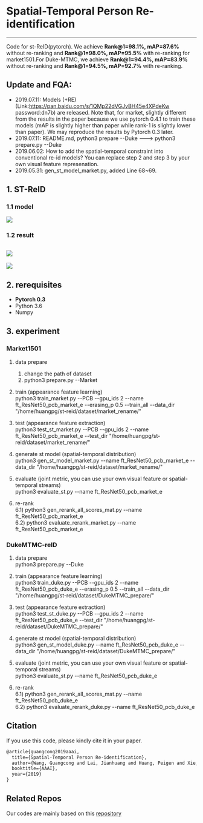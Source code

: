 # Spatial-Temporal Person Re-identification

----------
Code for st-ReID(pytorch). We achieve **Rank@1=98.1%, mAP=87.6%** without re-ranking and **Rank@1=98.0%, mAP=95.5%** with re-ranking for market1501.For Duke-MTMC, we achieve **Rank@1=94.4%, mAP=83.9%** without re-ranking and **Rank@1=94.5%, mAP=92.7%** with re-ranking.

## Update and FQA:
- 2019.07.11: Models (+RE) (Link:https://pan.baidu.com/s/1QMp22dVGJvBH45e4XPdeKw  password:dn7b) are released. Note that, for market, slightly different from the results in the paper because we use pytorch 0.4.1 to train these models (mAP is slightly higher than paper while rank-1 is slightly lower than paper). We may reproduce the results by Pytorch 0.3 later.
- 2019.07.11: README.md, python3 prepare --Duke ---> python3 prepare.py --Duke
- 2019.06.02: How to add the spatial-temporal constraint into conventional re-id models? You can replace step 2 and step 3 by your own visual feature represenation.
- 2019.05.31: gen_st_model_market.py, added Line 68~69.


## 1. ST-ReID
### 1.1 model
![](https://i.imgur.com/WYCcBHO.jpg)

### 1.2 result
![](https://i.imgur.com/KubElWp.jpg)
----------

![](https://i.imgur.com/Ul6h45K.jpg)


## 2. rerequisites
- **Pytorch 0.3**
- Python 3.6
- Numpy


## 3. experiment
### Market1501
1. data prepare<br>
   1) change the path of dataset <br>
   2) python3 prepare.py --Market

2. train (appearance feature learning) <br>
python3 train_market.py --PCB --gpu_ids 2 --name ft_ResNet50_pcb_market_e --erasing_p 0.5 --train_all --data_dir "/home/huangpg/st-reid/dataset/market_rename/"

3. test (appearance feature extraction) <br>
python3 test_st_market.py --PCB --gpu_ids 2 --name ft_ResNet50_pcb_market_e --test_dir "/home/huangpg/st-reid/dataset/market_rename/" 

4. generate st model (spatial-temporal distribution) <br>
python3 gen_st_model_market.py --name ft_ResNet50_pcb_market_e --data_dir "/home/huangpg/st-reid/dataset/market_rename/"
5. evaluate (joint metric, you can use your own visual feature or spatial-temporal streams) <br>
python3 evaluate_st.py --name ft_ResNet50_pcb_market_e 

6. re-rank<br>
6.1) python3 gen_rerank_all_scores_mat.py --name ft_ResNet50_pcb_market_e <br>
6.2) python3 evaluate_rerank_market.py --name ft_ResNet50_pcb_market_e


### DukeMTMC-reID
1. data prepare<br>
python3 prepare.py --Duke

2. train (appearance feature learning) <br>
python3 train_duke.py --PCB --gpu_ids 2 --name ft_ResNet50_pcb_duke_e --erasing_p 0.5 --train_all --data_dir "/home/huangpg/st-reid/dataset/DukeMTMC_prepare/"

3. test (appearance feature extraction) <br>
python3 test_st_duke.py --PCB --gpu_ids 2 --name ft_ResNet50_pcb_duke_e --test_dir "/home/huangpg/st-reid/dataset/DukeMTMC_prepare/" 

4. generate st model (spatial-temporal distribution) <br>
python3 gen_st_model_duke.py --name ft_ResNet50_pcb_duke_e  --data_dir "/home/huangpg/st-reid/dataset/DukeMTMC_prepare/"

5. evaluate (joint metric, you can use your own visual feature or spatial-temporal streams) <br>
python3 evaluate_st.py --name ft_ResNet50_pcb_duke_e 

6. re-rank<br>
6.1) python3 gen_rerank_all_scores_mat.py --name ft_ResNet50_pcb_duke_e <br>
6.2) python3 evaluate_rerank_duke.py --name ft_ResNet50_pcb_duke_e

## Citation

If you use this code, please kindly cite it in your paper.

```latex
@article{guangcong2019aaai,
  title={Spatial-Temporal Person Re-identification},
  author={Wang, Guangcong and Lai, Jianhuang and Huang, Peigen and Xie, Xiaohua},
  booktitle={AAAI},
  year={2019}
}
```

## Related Repos

Our codes are mainly based on this [repository](https://github.com/layumi/Person_reID_baseline_pytorch) 
